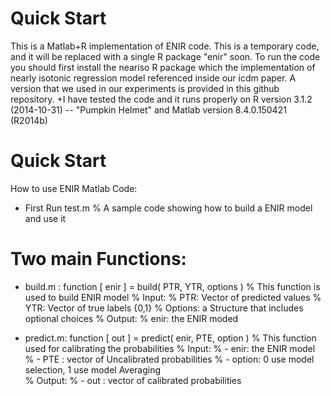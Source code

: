 
Quick Start 
===========
This is a Matlab+R implementation of ENIR code. 
This is a temporary code, and it will be replaced with a single R package "enir" soon.
To run the code you should first install the neariso R package which the implementation of nearly isotonic regression model referenced inside our icdm paper. 
A version that we used in our experiments is provided in this github repository.
+I have tested the code and it runs properly on R version 3.1.2 (2014-10-31) -- "Pumpkin Helmet"
 and Matlab version 8.4.0.150421 (R2014b)


Quick Start 
===========
How to use ENIR Matlab Code:

+ First Run test.m
% A sample code showing how to build a ENIR model and use it

Two main Functions:
===========
+ build.m :
function [ enir ] = build( PTR, YTR, options )
% This function is used to build ENIR model
% Input:
%   PTR: Vector of predicted values
%   YTR: Vector of true labels {0,1}
%   Options: a Structure that includes optional choices
% Output:
%   enir: the ENIR moded

+ predict.m:
function [ out ] = predict( enir, PTE, option )
% This function used for calibrating the probabilities
% Input: 
%       - enir: the ENIR model 
%       - PTE : vector of Uncalibrated probabilities
%       - option: 0 use model selection, 1 use model Averaging   
% Output:
%       - out : vector of calibrated probabilities
